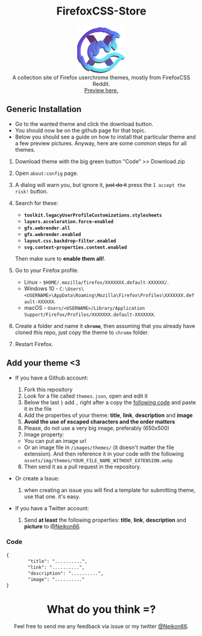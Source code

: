 <h1 align="center">FirefoxCSS-Store</h1>
<p align="center">
<img src="images/icon.png"><br>
A collection site of Firefox userchrome themes, mostly from FirefoxCSS Reddit.<br><a href="https://firefoxcss-store.github.io/">Preview here.</a></p>

## Generic Installation

+ Go to the wanted theme and click the download button.
+ You should now be on the github page for that topic.
+ Below you should see a guide on how to install that particular theme and a few preview pictures. Anyway, here are some common steps for all themes.

1. Download theme with the big green button "Code" >> Download.zip
2. Open `about:config` page.
3. A dialog will warn you, but ignore it, ~~just do it~~ press the `I accept the risk!` button.
4. Search for these:

	+ **`toolkit.legacyUserProfileCustomizations.stylesheets`**
	+ **`layers.acceleration.force-enabled`**
	+ **`gfx.webrender.all`**
	+ **`gfx.webrender.enabled`**
	+ **`layout.css.backdrop-filter.enabled`**
	+ **`svg.context-properties.content.enabled`**

	Then make sure to **enable them all!**.

5. Go to your Firefox profile.

	+ Linux - `$HOME/.mozilla/firefox/XXXXXXX.default-XXXXXX/`.
	+ Windows 10 - `C:\Users\<USERNAME>\AppData\Roaming\Mozilla\Firefox\Profiles\XXXXXXX.default-XXXXXX`.
	+ macOS - `Users/<USERNAME>/Library/Application Support/Firefox/Profiles/XXXXXXX.default-XXXXXXX`.

6. Create a folder and name it **`chrome`**, then assuming that you already have cloned this repo, just copy the theme to `chrome` folder.
7. Restart Firefox.

## Add your theme <3

+ If you have a Github account:
  1. Fork this repository
  2. Look for a file called `themes.json`, open and edit it
  3. Below the last `}` add `,` right after a copy the [following code](#code) and paste it in the file
  4. Add the properties of your theme: **title**, **link**, **description** and **image**
  5. **Avoid the use of escaped characters and the order matters**
  6. Please, do not use a very big image, preferably (650x500)
  7. Image property:
    - You can put an image url
    - Or an image file in `/images/themes/` (it doesn't matter the file extension). And then reference it in your code with the following `assets/img/themes/YOUR_FILE_NAME_WITHOUT_EXTENSION.webp`
  8. Then send it as a pull request in the repository.

+ Or create a Issue:
  1. when creating an issue you will find a template for submitting theme, use that one. it's easy.

+ If you have a Twitter account:
  1. Send **at least** the following properties: **title**, **link**, **description** and **picture** to [@Neikon66](https://twitter.com/Neikon66). 

### Code

```
{
		"title": "..........",
		"link": "..........",
		"description": "..........",
		"image": ".........."
}
```

<h1 align="center">What do you think =?</h1>

<p align="center">Feel free to send me any feedback via issue or my twitter <a href="https://twitter.com/Neikon66">@Neikon66</a>.</p>
